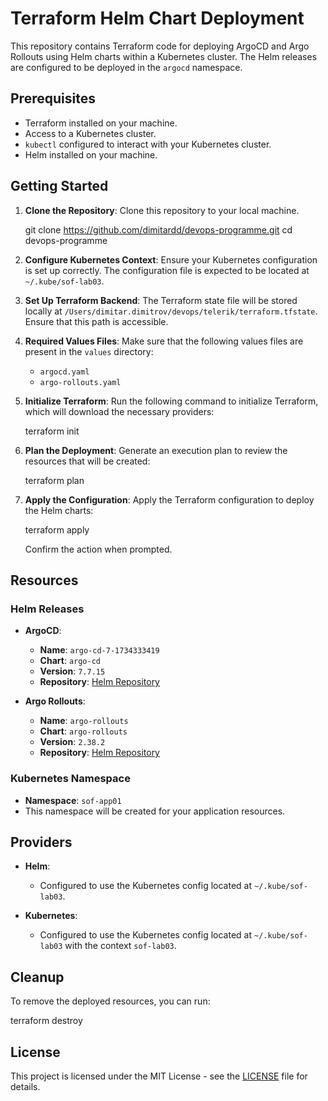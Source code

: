 # Terraform Helm Chart Deployment

This repository contains Terraform code for deploying ArgoCD and Argo Rollouts using Helm charts within a Kubernetes cluster. The Helm releases are configured to be deployed in the `argocd` namespace.

## Prerequisites

- Terraform installed on your machine.
- Access to a Kubernetes cluster.
- `kubectl` configured to interact with your Kubernetes cluster.
- Helm installed on your machine.

## Getting Started

1. **Clone the Repository**:
   Clone this repository to your local machine.


   git clone https://github.com/dimitardd/devops-programme.git
   cd devops-programme


2. **Configure Kubernetes Context**:
   Ensure your Kubernetes configuration is set up correctly. The configuration file is expected to be located at `~/.kube/sof-lab03`.

3. **Set Up Terraform Backend**:
   The Terraform state file will be stored locally at `/Users/dimitar.dimitrov/devops/telerik/terraform.tfstate`. Ensure that this path is accessible.

4. **Required Values Files**:
   Make sure that the following values files are present in the `values` directory:
   - `argocd.yaml`
   - `argo-rollouts.yaml`

5. **Initialize Terraform**:
   Run the following command to initialize Terraform, which will download the necessary providers:

   terraform init

6. **Plan the Deployment**:
   Generate an execution plan to review the resources that will be created:


   terraform plan


7. **Apply the Configuration**:
   Apply the Terraform configuration to deploy the Helm charts:


   terraform apply


   Confirm the action when prompted.

## Resources

### Helm Releases

- **ArgoCD**:
  - **Name**: `argo-cd-7-1734333419`
  - **Chart**: `argo-cd`
  - **Version**: `7.7.15`
  - **Repository**: [Helm Repository](http://slo-it-nexus01.pt.playtech.corp/repository/helm-argocd)

- **Argo Rollouts**:
  - **Name**: `argo-rollouts`
  - **Chart**: `argo-rollouts`
  - **Version**: `2.38.2`
  - **Repository**: [Helm Repository](http://slo-it-nexus01.pt.playtech.corp/repository/helm-argocd)

### Kubernetes Namespace

- **Namespace**: `sof-app01`
- This namespace will be created for your application resources.

## Providers

- **Helm**:
  - Configured to use the Kubernetes config located at `~/.kube/sof-lab03`.

- **Kubernetes**:
  - Configured to use the Kubernetes config located at `~/.kube/sof-lab03` with the context `sof-lab03`.

## Cleanup

To remove the deployed resources, you can run:


terraform destroy

## License

This project is licensed under the MIT License - see the [LICENSE](LICENSE) file for details.

